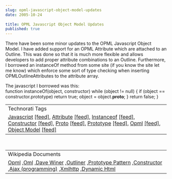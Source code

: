 ```yaml
---
slug: opml-javascript-object-model-updates
date: 2005-10-24
 
title: OPML Javascript Object Model Updates
published: true
---
```

There have been some minor updates to the OPML Javascript Object Model.  I have added support for an OPML Attribute which are attached to an Outline.  This was done so that it is much more flexible and allows developers to add proper attribute combinations to an Outline.  Furthermore, I borrowed an instanceOf method from some site (if you know the site let me know) which enforce some sort of type checking when inserting OPMLOutlineAttributes to the attribute array.<p />The javascript I borrowed was this:<br />function instanceOf(object, constructor)  while (object != null) {       if (object == constructor.prototype)          return true;       object = object.__proto__;    }    return false; }<p /><table class="TechnoratiHead TagHeader">
<tr><td>Technorati Tags</td></tr>
<tr class="Technorati"><td>
<a href="https://paul.kinlan.me/tags/Javascript" class="Tag" rel="tag">Javascript</a> <a href="http://feeds.technorati.com/feed/posts/tag/Javascript%20Object%20Model" class="Tag">[feed]</a>, <a href="https://paul.kinlan.me/tags/Attribute" class="Tag" rel="tag">Attribute</a> <a href="http://feeds.technorati.com/feed/posts/tag/Attribute" class="Tag">[feed]</a>, <a href="https://paul.kinlan.me/tags/Instanceof" class="Tag" rel="tag">Instanceof</a> <a href="http://feeds.technorati.com/feed/posts/tag/Instanceof" class="Tag">[feed]</a>, <a href="https://paul.kinlan.me/tags/Constructor" class="Tag" rel="tag">Constructor</a> <a href="http://feeds.technorati.com/feed/posts/tag/Constructor" class="Tag">[feed]</a>, <a href="https://paul.kinlan.me/tags/Proto" class="Tag" rel="tag">Proto</a> <a href="http://feeds.technorati.com/feed/posts/tag/Proto" class="Tag">[feed]</a>, <a href="https://paul.kinlan.me/tags/Prototype" class="Tag" rel="tag">Prototype</a> <a href="http://feeds.technorati.com/feed/posts/tag/Prototype" class="Tag">[feed]</a>, <a href="https://paul.kinlan.me/tags/Opml" class="Tag" rel="tag">Opml</a> <a href="http://feeds.technorati.com/feed/posts/tag/Opml" class="Tag">[feed]</a>, <a href="https://paul.kinlan.me/tags/Object%20Model" class="Tag" rel="tag">Object Model</a> <a href="http://feeds.technorati.com/feed/posts/tag/Object%20Model" class="Tag">[feed]</a>
</td></tr>
</table><br /><table class="TechnoratiHead TagHeader">
<tr><td>Wikipedia Documents</td></tr>
<tr class="Technorati"><td>
<a href="http://en.wikipedia.org/wiki/OPML">Opml</a> ,<a href="http://en.wikipedia.org/wiki/OML">Oml</a> ,<a href="http://en.wikipedia.org/wiki/Dave_Winer">Dave Winer</a> ,<a href="http://en.wikipedia.org/wiki/Outliner">Outliner</a> ,<a href="http://en.wikipedia.org/wiki/Prototype_pattern">Prototype Pattern</a> ,<a href="http://en.wikipedia.org/wiki/Constructor">Constructor</a> ,<a href="http://en.wikipedia.org/wiki/Ajax_(programming)">Ajax (programming)</a> ,<a href="http://en.wikipedia.org/wiki/XMLHttpRequest">Xmlhttp</a> ,<a href="http://en.wikipedia.org/wiki/Dynamic_HTML">Dynamic Html</a>
</td></tr>
</table><div class="blogger-post-footer"><img class="posterous_download_image" src="https://blogger.googleusercontent.com/tracker/8109338-113018329898494159?l=www.kinlan.co.uk%2Findex.html" height="1" alt="" width="1" /></div>

